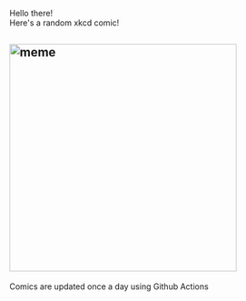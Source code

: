 Hello there! <br>Here's a random xkcd comic!<br>
## <img src="https://imgs.xkcd.com/comics/flatland.png" alt="meme" width="400"/><br>
Comics are updated once a day using Github Actions